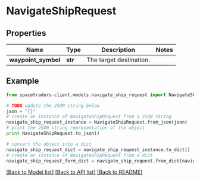# NavigateShipRequest


## Properties

Name | Type | Description | Notes
------------ | ------------- | ------------- | -------------
**waypoint_symbol** | **str** | The target destination. | 

## Example

```python
from spacetraders-client.models.navigate_ship_request import NavigateShipRequest

# TODO update the JSON string below
json = "{}"
# create an instance of NavigateShipRequest from a JSON string
navigate_ship_request_instance = NavigateShipRequest.from_json(json)
# print the JSON string representation of the object
print NavigateShipRequest.to_json()

# convert the object into a dict
navigate_ship_request_dict = navigate_ship_request_instance.to_dict()
# create an instance of NavigateShipRequest from a dict
navigate_ship_request_form_dict = navigate_ship_request.from_dict(navigate_ship_request_dict)
```
[[Back to Model list]](../README.md#documentation-for-models) [[Back to API list]](../README.md#documentation-for-api-endpoints) [[Back to README]](../README.md)



